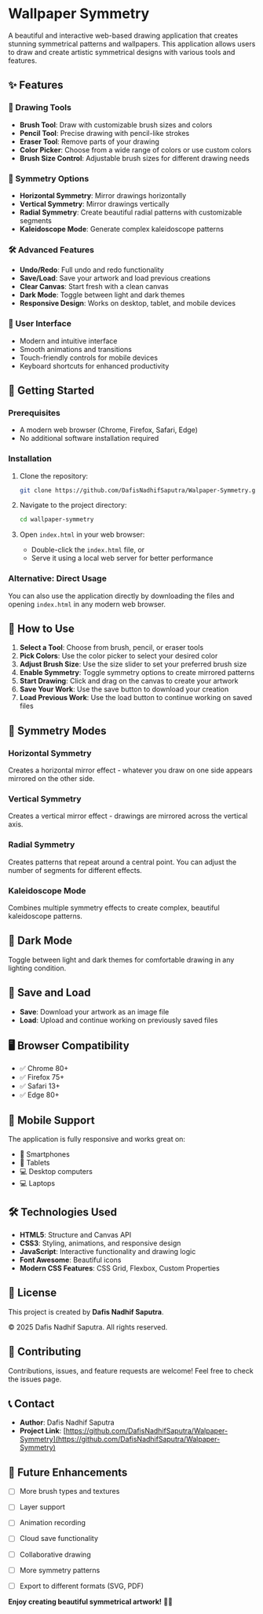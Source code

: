 # Wallpaper Symmetry

A beautiful and interactive web-based drawing application that creates stunning symmetrical patterns and wallpapers. This application allows users to draw and create artistic symmetrical designs with various tools and features.

## ✨ Features

### 🎨 Drawing Tools
- **Brush Tool**: Draw with customizable brush sizes and colors
- **Pencil Tool**: Precise drawing with pencil-like strokes
- **Eraser Tool**: Remove parts of your drawing
- **Color Picker**: Choose from a wide range of colors or use custom colors
- **Brush Size Control**: Adjustable brush sizes for different drawing needs

### 🔄 Symmetry Options
- **Horizontal Symmetry**: Mirror drawings horizontally
- **Vertical Symmetry**: Mirror drawings vertically
- **Radial Symmetry**: Create beautiful radial patterns with customizable segments
- **Kaleidoscope Mode**: Generate complex kaleidoscope patterns

### 🛠️ Advanced Features
- **Undo/Redo**: Full undo and redo functionality
- **Save/Load**: Save your artwork and load previous creations
- **Clear Canvas**: Start fresh with a clean canvas
- **Dark Mode**: Toggle between light and dark themes
- **Responsive Design**: Works on desktop, tablet, and mobile devices

### 🎯 User Interface
- Modern and intuitive interface
- Smooth animations and transitions
- Touch-friendly controls for mobile devices
- Keyboard shortcuts for enhanced productivity

## 🚀 Getting Started

### Prerequisites
- A modern web browser (Chrome, Firefox, Safari, Edge)
- No additional software installation required

### Installation
1. Clone the repository:
   ```bash
   git clone https://github.com/DafisNadhifSaputra/Walpaper-Symmetry.git
   ```

2. Navigate to the project directory:
   ```bash
   cd wallpaper-symmetry
   ```

3. Open `index.html` in your web browser:
   - Double-click the `index.html` file, or
   - Serve it using a local web server for better performance

### Alternative: Direct Usage
You can also use the application directly by downloading the files and opening `index.html` in any modern web browser.

## 📱 How to Use

1. **Select a Tool**: Choose from brush, pencil, or eraser tools
2. **Pick Colors**: Use the color picker to select your desired color
3. **Adjust Brush Size**: Use the size slider to set your preferred brush size
4. **Enable Symmetry**: Toggle symmetry options to create mirrored patterns
5. **Start Drawing**: Click and drag on the canvas to create your artwork
6. **Save Your Work**: Use the save button to download your creation
7. **Load Previous Work**: Use the load button to continue working on saved files

## 🎨 Symmetry Modes

### Horizontal Symmetry
Creates a horizontal mirror effect - whatever you draw on one side appears mirrored on the other side.

### Vertical Symmetry
Creates a vertical mirror effect - drawings are mirrored across the vertical axis.

### Radial Symmetry
Creates patterns that repeat around a central point. You can adjust the number of segments for different effects.

### Kaleidoscope Mode
Combines multiple symmetry effects to create complex, beautiful kaleidoscope patterns.

## 🌙 Dark Mode
Toggle between light and dark themes for comfortable drawing in any lighting condition.

## 💾 Save and Load
- **Save**: Download your artwork as an image file
- **Load**: Upload and continue working on previously saved files

## 🖥️ Browser Compatibility
- ✅ Chrome 80+
- ✅ Firefox 75+
- ✅ Safari 13+
- ✅ Edge 80+

## 📱 Mobile Support
The application is fully responsive and works great on:
- 📱 Smartphones
- 📱 Tablets
- 💻 Desktop computers
- 💻 Laptops

## 🛠️ Technologies Used
- **HTML5**: Structure and Canvas API
- **CSS3**: Styling, animations, and responsive design
- **JavaScript**: Interactive functionality and drawing logic
- **Font Awesome**: Beautiful icons
- **Modern CSS Features**: CSS Grid, Flexbox, Custom Properties

## 📄 License
This project is created by **Dafis Nadhif Saputra**.

© 2025 Dafis Nadhif Saputra. All rights reserved.

## 🤝 Contributing
Contributions, issues, and feature requests are welcome! Feel free to check the issues page.

## 📞 Contact
- **Author**: Dafis Nadhif Saputra
- **Project Link**: [https://github.com/DafisNadhifSaputra/Walpaper-Symmetry](https://github.com/DafisNadhifSaputra/Walpaper-Symmetry)

## 🎯 Future Enhancements
- [ ] More brush types and textures
- [ ] Layer support
- [ ] Animation recording
- [ ] Cloud save functionality
- [ ] Collaborative drawing
- [ ] More symmetry patterns
- [ ] Export to different formats (SVG, PDF)
      

**Enjoy creating beautiful symmetrical artwork!** 🎨✨
